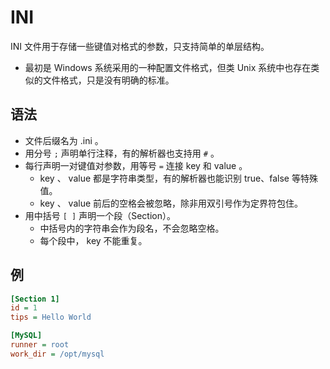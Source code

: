 # INI

INI 文件用于存储一些键值对格式的参数，只支持简单的单层结构。
- 最初是 Windows 系统采用的一种配置文件格式，但类 Unix 系统中也存在类似的文件格式，只是没有明确的标准。

## 语法

- 文件后缀名为 .ini 。
- 用分号 `;` 声明单行注释，有的解析器也支持用 `#` 。
- 每行声明一对键值对参数，用等号 `=` 连接 key 和 value 。
  - key 、 value 都是字符串类型，有的解析器也能识别 true、false 等特殊值。
  - key 、 value 前后的空格会被忽略，除非用双引号作为定界符包住。
- 用中括号 `[ ]` 声明一个段（Section）。
  - 中括号内的字符串会作为段名，不会忽略空格。
  - 每个段中， key 不能重复。

## 例

```ini
[Section 1]
id = 1
tips = Hello World

[MySQL]
runner = root
work_dir = /opt/mysql
```
